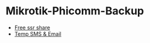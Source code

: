# Mikrotik-Phicomm-Backup
* [Free ssr share](https://merlinblog.xyz/wiki/freess.html)
* [Temp SMS & Email](http://ss.netnr.com)
